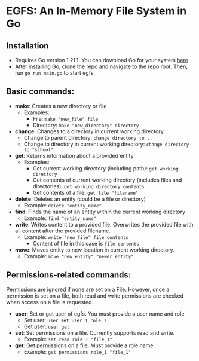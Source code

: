 # EGFS: An In-Memory File System in Go

## Installation
* Requires Go version 1.21.1.  You can download Go for your system [here](https://go.dev/doc/install).
* After installing Go, clone the repo and navigate to the repo root.  Then, run `go run main.go` to start egfs.

## Basic commands:
* **make**: Creates a new directory or file
  * Examples:
    * File: `make "new_file" file`
    * Directory: `make "new_directory" directory`
* **change**: Changes to a directory in current working directory
  * Change to parent directory: `change directory to ..`
  * Change to directory in current working directory: `change directory to "school"`
* **get**: Returns information about a provided entity
  * Examples:
    * Get current working directory (including path): `get working directory`
    * Get contents of current working directory (includes files and directories): `get working directory contents`
    * Get contents of a file: `get file "filename"`
* **delete**: Deletes an entity (could be a file or directory)
  * Example: `delete "entity_name"`
* **find**: Finds the name of an entity within the current working directory
  * Example: `find "entity_name"`
* **write**: Writes content to a provided file.  Overwrites the provided file with all content after the provided filename.
  * Example: `write "new_file" file contents`
    * Content of file in this case is `file contents`
* **move**: Moves entity to new location in current working directory.
  * Example: `move "new_entity" "newer_entity"`

## Permissions-related commands:
Permissions are ignored if none are set on a File.  However, once a permission is set on a file,
both read and write permissions are checked when access on a file is requested.
* **user**: Set or get user of egfs.  You must provide a user name and role
  * Set user: `user set user_1 role_1`
  * Get user: `user get`
* **set**: Set permissions on a file.  Currently supports read and write.
  * Example: `set read role_1 "file_1"`
* **get**: Get permissions on a file.  Must provide a role name.
  * Example: `get permissions role_1 "file_1"`

